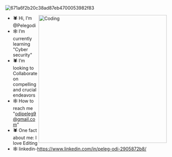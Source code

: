 ![671a6f2b20c38ad87eb4700053982f83](https://github.com/Pelegodi/Pelegodi/assets/162023391/650d6c20-26f8-44cf-8528-28fb613d22d4)

 <img align="right" alt="Coding" width="400" src="https://github.com/Pelegodi/Pelegodi/assets/162023391/d13cc9b3-d268-42d0-a837-27e6fc69b6fa">

 
- 🕷 Hi, I’m @Pelegodi        
- 🕸 I’m currently learning "Cyber security"
- 🕷 I’m looking to Collaborate on compelling and crucial endeavors                            
- 🕸 How to reach me "odipeleg9@gmail.com"                                                                                                                        
- 🕷 One fact about me: I love Editing
- 🕸 linkedin-https://www.linkedin.com/in/peleg-odi-2905872b8/
                                                                    
                                                          





